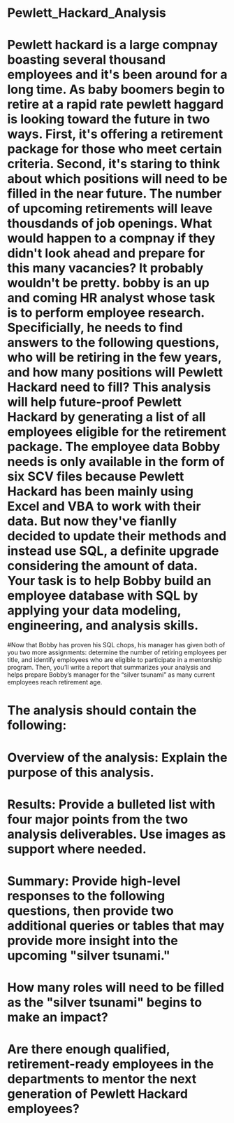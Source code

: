 # Pewlett_Hackard_Analysis

# Pewlett hackard is a large compnay boasting several thousand employees and it's been around for a long time. As baby boomers begin to retire at a rapid rate pewlett haggard is looking toward the future in two ways. First, it's offering a retirement package for those who meet certain criteria. Second, it's staring to think about which positions will need to be filled in the near future. The number of upcoming retirements will leave thousdands of job openings. What would happen to a compnay if they didn't look ahead and prepare for this many vacancies? It probably wouldn't be pretty. bobby is an up and coming HR analyst whose task is to perform employee research. Specificially, he needs to find answers to the following questions, who will be retiring in the few years, and how many positions will Pewlett Hackard need to fill? This analysis will help future-proof Pewlett Hackard by generating a list of all employees eligible for the retirement package. The employee data Bobby needs is only available in the form of six SCV files because Pewlett Hackard has been mainly using Excel and VBA to work with their data. But now they've fianlly decided to update their methods and instead use SQL, a definite upgrade considering the amount of data. Your task is to help Bobby build an employee database with SQL by applying your data modeling, engineering, and analysis skills.

#Now that Bobby has proven his SQL chops, his manager has given both of you two more assignments: determine the number of retiring employees per title, and identify employees who are eligible to participate in a mentorship program. Then, you’ll write a report that summarizes your analysis and helps prepare Bobby’s manager for the “silver tsunami” as many current employees reach retirement age.


# The analysis should contain the following:

# Overview of the analysis: Explain the purpose of this analysis.
# Results: Provide a bulleted list with four major points from the two analysis deliverables. Use images as support where needed.
# Summary: Provide high-level responses to the following questions, then provide two additional queries or tables that may provide more insight into the upcoming "silver tsunami."
# How many roles will need to be filled as the "silver tsunami" begins to make an impact?
# Are there enough qualified, retirement-ready employees in the departments to mentor the next generation of Pewlett Hackard employees?